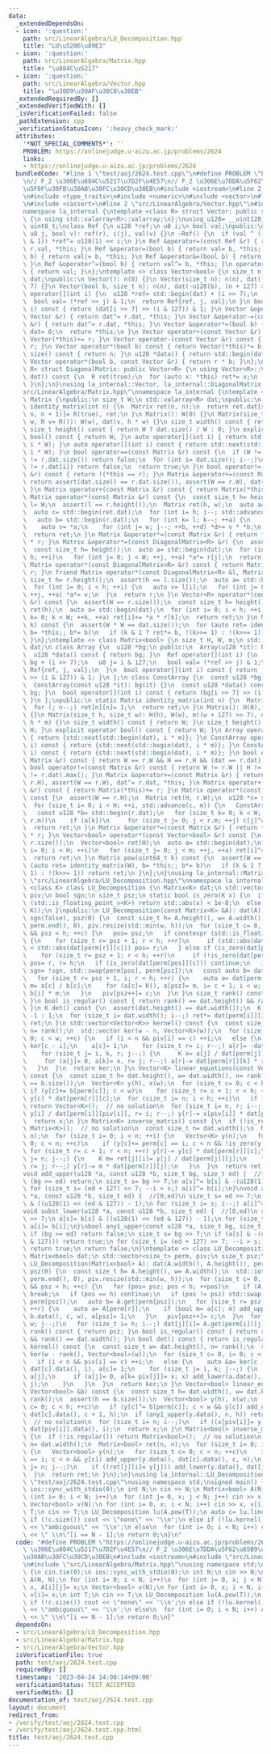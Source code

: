 ```yaml
---
data:
  _extendedDependsOn:
  - icon: ':question:'
    path: src/LinearAlgebra/LU_Decomposition.hpp
    title: "LU\u5206\u89E3"
  - icon: ':question:'
    path: src/LinearAlgebra/Matrix.hpp
    title: "\u884C\u5217"
  - icon: ':question:'
    path: src/LinearAlgebra/Vector.hpp
    title: "\u30D9\u30AF\u30C8\u30EB"
  _extendedRequiredBy: []
  _extendedVerifiedWith: []
  _isVerificationFailed: false
  _pathExtension: cpp
  _verificationStatusIcon: ':heavy_check_mark:'
  attributes:
    '*NOT_SPECIAL_COMMENTS*': ''
    PROBLEM: https://onlinejudge.u-aizu.ac.jp/problems/2624
    links:
    - https://onlinejudge.u-aizu.ac.jp/problems/2624
  bundledCode: "#line 1 \"test/aoj/2624.test.cpp\"\n#define PROBLEM \"https://onlinejudge.u-aizu.ac.jp/problems/2624\"\
    \n// F_2 \u306E\u884C\u5217\u7D2F\u4E57\n// F_2 \u306E\u7DDA\u5F62\u65B9\u7A0B\
    \u5F0F\u30FB\u30AB\u30FC\u30CD\u30EB\n#include <iostream>\n#line 2 \"src/LinearAlgebra/LU_Decomposition.hpp\"\
    \n#include <type_traits>\n#include <numeric>\n#include <vector>\n#line 2 \"src/LinearAlgebra/Matrix.hpp\"\
    \n#include <cassert>\n#line 2 \"src/LinearAlgebra/Vector.hpp\"\n#include <valarray>\n\
    namespace la_internal {\ntemplate <class R> struct Vector: public std::valarray<R>\
    \ {\n using std::valarray<R>::valarray;\n};\nusing u128= __uint128_t;\nusing u8=\
    \ uint8_t;\nclass Ref {\n u128 *ref;\n u8 i;\n bool val;\npublic:\n Ref(u128 *r,\
    \ u8 j, bool v): ref(r), i(j), val(v) {}\n ~Ref() {\n  if (val ^ ((*ref >> i)\
    \ & 1)) *ref^= u128(1) << i;\n }\n Ref &operator=(const Ref &r) { return val=\
    \ r.val, *this; }\n Ref &operator=(bool b) { return val= b, *this; }\n Ref &operator|=(bool\
    \ b) { return val|= b, *this; }\n Ref &operator&=(bool b) { return val&= b, *this;\
    \ }\n Ref &operator^=(bool b) { return val^= b, *this; }\n operator bool() const\
    \ { return val; }\n};\ntemplate <> class Vector<bool> {\n size_t n;\n std::valarray<u128>\
    \ dat;\npublic:\n Vector(): n(0) {}\n Vector(size_t n): n(n), dat((n + 127) >>\
    \ 7) {}\n Vector(bool b, size_t n): n(n), dat(-u128(b), (n + 127) >> 7) {}\n Ref\
    \ operator[](int i) {\n  u128 *ref= std::begin(dat) + (i >> 7);\n  u8 j= i & 127;\n\
    \  bool val= (*ref >> j) & 1;\n  return Ref{ref, j, val};\n }\n bool operator[](int\
    \ i) const { return (dat[i >> 7] >> (i & 127)) & 1; }\n Vector &operator+=(const\
    \ Vector &r) { return dat^= r.dat, *this; }\n Vector &operator-=(const Vector\
    \ &r) { return dat^= r.dat, *this; }\n Vector &operator*=(bool b) {\n  if (!b)\
    \ dat= 0;\n  return *this;\n }\n Vector operator+(const Vector &r) const { return\
    \ Vector(*this)+= r; }\n Vector operator-(const Vector &r) const { return Vector(*this)-=\
    \ r; }\n Vector operator*(bool b) const { return Vector(*this)*= b; }\n size_t\
    \ size() const { return n; }\n u128 *data() { return std::begin(dat); }\n friend\
    \ Vector operator*(bool b, const Vector &r) { return r * b; }\n};\ntemplate <class\
    \ R> struct DiagonalMatrix: public Vector<R> {\n using Vector<R>::Vector;\n R\
    \ det() const {\n  R ret(true);\n  for (auto x: *this) ret*= x;\n  return ret;\n\
    \ }\n};\n}\nusing la_internal::Vector, la_internal::DiagonalMatrix;\n#line 4 \"\
    src/LinearAlgebra/Matrix.hpp\"\nnamespace la_internal {\ntemplate <class R> class\
    \ Matrix {\npublic:\n size_t W;\n std::valarray<R> dat;\npublic:\n static Matrix\
    \ identity_matrix(int n) {\n  Matrix ret(n, n);\n  return ret.dat[std::slice(0,\
    \ n, n + 1)]= R(true), ret;\n }\n Matrix(): W(0) {}\n Matrix(size_t h, size_t\
    \ w, R v= R()): W(w), dat(v, h * w) {}\n size_t width() const { return W; }\n\
    \ size_t height() const { return W ? dat.size() / W : 0; }\n explicit operator\
    \ bool() const { return W; }\n auto operator[](int i) { return std::next(std::begin(dat),\
    \ i * W); }\n auto operator[](int i) const { return std::next(std::begin(dat),\
    \ i * W); }\n bool operator==(const Matrix &r) const {\n  if (W != r.W || dat.size()\
    \ != r.dat.size()) return false;\n  for (int i= dat.size(); i--;)\n   if (dat[i]\
    \ != r.dat[i]) return false;\n  return true;\n }\n bool operator!=(const Matrix\
    \ &r) const { return !(*this == r); }\n Matrix &operator+=(const Matrix &r) {\
    \ return assert(dat.size() == r.dat.size()), assert(W == r.W), dat+= r.dat, *this;\
    \ }\n Matrix operator+(const Matrix &r) const { return Matrix(*this)+= r; }\n\
    \ Matrix operator*(const Matrix &r) const {\n  const size_t h= height(), w= r.W,\
    \ l= W;\n  assert(l == r.height());\n  Matrix ret(h, w);\n  auto a= std::begin(dat);\n\
    \  auto c= std::begin(ret.dat);\n  for (int i= h; i--; std::advance(c, w)) {\n\
    \   auto b= std::begin(r.dat);\n   for (int k= l; k--; ++a) {\n    auto d= c;\n\
    \    auto v= *a;\n    for (int j= w; j--; ++b, ++d) *d+= v * *b;\n   }\n  }\n\
    \  return ret;\n }\n Matrix &operator*=(const Matrix &r) { return *this= *this\
    \ * r; }\n Matrix &operator*=(const DiagonalMatrix<R> &r) {\n  assert(W == r.size());\n\
    \  const size_t h= height();\n  auto a= std::begin(dat);\n  for (int i= 0; i <\
    \ h; ++i)\n   for (int j= 0; j < W; ++j, ++a) *a*= r[j];\n  return *this;\n }\n\
    \ Matrix operator*(const DiagonalMatrix<R> &r) const { return Matrix(*this)*=\
    \ r; }\n friend Matrix operator*(const DiagonalMatrix<R> &l, Matrix r) {\n  const\
    \ size_t h= r.height();\n  assert(h == l.size());\n  auto a= std::begin(r.dat);\n\
    \  for (int i= 0; i < h; ++i) {\n   auto v= l[i];\n   for (int j= 0; j < r.W;\
    \ ++j, ++a) *a*= v;\n  }\n  return r;\n }\n Vector<R> operator*(const Vector<R>\
    \ &r) const {\n  assert(W == r.size());\n  const size_t h= height();\n  Vector<R>\
    \ ret(h);\n  auto a= std::begin(dat);\n  for (int i= 0; i < h; ++i)\n   for (int\
    \ k= 0; k < W; ++k, ++a) ret[i]+= *a * r[k];\n  return ret;\n }\n Matrix pow(uint64_t\
    \ k) const {\n  assert(W * W == dat.size());\n  for (auto ret= identity_matrix(W),\
    \ b= *this;; b*= b)\n   if (k & 1 ? ret*= b, !(k>>= 1) : !(k>>= 1)) return ret;\n\
    \ }\n};\ntemplate <> class Matrix<bool> {\n size_t H, W, m;\n std::valarray<u128>\
    \ dat;\n class Array {\n  u128 *bg;\n public:\n  Array(u128 *it): bg(it) {}\n\
    \  u128 *data() const { return bg; }\n  Ref operator[](int i) {\n   u128 *ref=\
    \ bg + (i >> 7);\n   u8 j= i & 127;\n   bool val= (*ref >> j) & 1;\n   return\
    \ Ref{ref, j, val};\n  }\n  bool operator[](int i) const { return (bg[i >> 7]\
    \ >> (i & 127)) & 1; }\n };\n class ConstArray {\n  const u128 *bg;\n public:\n\
    \  ConstArray(const u128 *it): bg(it) {}\n  const u128 *data() const { return\
    \ bg; }\n  bool operator[](int i) const { return (bg[i >> 7] >> (i & 127)) & 1;\
    \ }\n };\npublic:\n static Matrix identity_matrix(int n) {\n  Matrix ret(n, n);\n\
    \  for (; n--;) ret[n][n]= 1;\n  return ret;\n }\n Matrix(): H(0), W(0), m(0)\
    \ {}\n Matrix(size_t h, size_t w): H(h), W(w), m((w + 127) >> 7), dat(u128(0),\
    \ h * m) {}\n size_t width() const { return W; }\n size_t height() const { return\
    \ H; }\n explicit operator bool() const { return W; }\n Array operator[](int i)\
    \ { return {std::next(std::begin(dat), i * m)}; }\n ConstArray operator[](int\
    \ i) const { return {std::next(std::begin(dat), i * m)}; }\n ConstArray get(int\
    \ i) const { return {std::next(std::begin(dat), i * m)}; }\n bool operator==(const\
    \ Matrix &r) const { return W == r.W && H == r.H && (dat == r.dat).min(); }\n\
    \ bool operator!=(const Matrix &r) const { return W != r.W || H != r.H || (dat\
    \ != r.dat).max(); }\n Matrix &operator+=(const Matrix &r) { return assert(H ==\
    \ r.H), assert(W == r.W), dat^= r.dat, *this; }\n Matrix operator+(const Matrix\
    \ &r) const { return Matrix(*this)+= r; }\n Matrix operator*(const Matrix &r)\
    \ const {\n  assert(W == r.H);\n  Matrix ret(H, r.W);\n  u128 *c= std::begin(ret.dat);\n\
    \  for (size_t i= 0; i < H; ++i, std::advance(c, m)) {\n   ConstArray a= this->operator[](i);\n\
    \   const u128 *b= std::begin(r.dat);\n   for (size_t k= 0; k < W; ++k, std::advance(b,\
    \ r.m))\n    if (a[k])\n     for (size_t j= 0; j < r.m; ++j) c[j]^= b[j];\n  }\n\
    \  return ret;\n }\n Matrix &operator*=(const Matrix &r) { return *this= *this\
    \ * r; }\n Vector<bool> operator*(const Vector<bool> &r) const {\n  assert(W ==\
    \ r.size());\n  Vector<bool> ret(H);\n  auto a= std::begin(dat);\n  for (size_t\
    \ i= 0; i < H; ++i)\n   for (size_t j= 0; j < m; ++j, ++a) ret[i]^= *a & r[j];\n\
    \  return ret;\n }\n Matrix pow(uint64_t k) const {\n  assert(W == H);\n  for\
    \ (auto ret= identity_matrix(W), b= *this;; b*= b)\n   if (k & 1 ? ret*= b, !(k>>=\
    \ 1) : !(k>>= 1)) return ret;\n }\n};\n}\nusing la_internal::Matrix;\n#line 6\
    \ \"src/LinearAlgebra/LU_Decomposition.hpp\"\nnamespace la_internal {\ntemplate\
    \ <class K> class LU_Decomposition {\n Matrix<K> dat;\n std::vector<size_t> perm,\
    \ piv;\n bool sgn;\n size_t psz;\n static bool is_zero(K x) {\n  if constexpr\
    \ (std::is_floating_point_v<K>) return std::abs(x) < 1e-8;\n  else return x ==\
    \ K();\n }\npublic:\n LU_Decomposition(const Matrix<K> &A): dat(A), perm(A.height()),\
    \ sgn(false), psz(0) {\n  const size_t h= A.height(), w= A.width();\n  std::iota(perm.begin(),\
    \ perm.end(), 0), piv.resize(std::min(w, h));\n  for (size_t c= 0, pos; c < w\
    \ && psz < h; ++c) {\n   pos= psz;\n   if constexpr (std::is_floating_point_v<K>)\
    \ {\n    for (size_t r= psz + 1; r < h; ++r)\n     if (std::abs(dat[perm[pos]][c])\
    \ < std::abs(dat[perm[r]][c])) pos= r;\n   } else if (is_zero(dat[perm[pos]][c]))\n\
    \    for (size_t r= psz + 1; r < h; ++r)\n     if (!is_zero(dat[perm[r]][c]))\
    \ pos= r, r= h;\n   if (is_zero(dat[perm[pos]][c])) continue;\n   if (pos != psz)\
    \ sgn= !sgn, std::swap(perm[pos], perm[psz]);\n   const auto b= dat[perm[psz]];\n\
    \   for (size_t r= psz + 1, i; r < h; ++r) {\n    auto a= dat[perm[r]];\n    K\
    \ m= a[c] / b[c];\n    for (a[c]= K(), a[psz]= m, i= c + 1; i < w; ++i) a[i]-=\
    \ b[i] * m;\n   }\n   piv[psz++]= c;\n  }\n }\n size_t rank() const { return psz;\
    \ }\n bool is_regular() const { return rank() == dat.height() && rank() == dat.width();\
    \ }\n K det() const {\n  assert(dat.height() == dat.width());\n  K ret= sgn ?\
    \ -1 : 1;\n  for (size_t i= dat.width(); i--;) ret*= dat[perm[i]][i];\n  return\
    \ ret;\n }\n std::vector<Vector<K>> kernel() const {\n  const size_t w= dat.width(),\
    \ n= rank();\n  std::vector ker(w - n, Vector<K>(w));\n  for (size_t c= 0, i=\
    \ 0; c < w; ++c) {\n   if (i < n && piv[i] == c) ++i;\n   else {\n    auto &a=\
    \ ker[c - i];\n    a[c]= 1;\n    for (size_t r= i; r--;) a[r]= -dat[perm[r]][c];\n\
    \    for (size_t j= i, k, r; j--;) {\n     K x= a[j] / dat[perm[j]][k= piv[j]];\n\
    \     for (a[j]= 0, a[k]= x, r= j; r--;) a[r]-= dat[perm[r]][k] * x;\n    }\n\
    \   }\n  }\n  return ker;\n }\n Vector<K> linear_equations(const Vector<K> &b)\
    \ const {\n  const size_t h= dat.height(), w= dat.width(), n= rank();\n  assert(h\
    \ == b.size());\n  Vector<K> y(h), x(w);\n  for (size_t c= 0; c < h; ++c)\n  \
    \ if (y[c]+= b[perm[c]]; c < w)\n    for (size_t r= c + 1; r < h; ++r) y[r]-=\
    \ y[c] * dat[perm[r]][c];\n  for (size_t i= n; i < h; ++i)\n   if (!is_zero(y[i]))\
    \ return Vector<K>();  // no solution\n  for (size_t i= n, r; i--;)\n   for (x[piv[i]]=\
    \ y[i] / dat[perm[i]][piv[i]], r= i; r--;) y[r]-= x[piv[i]] * dat[perm[r]][piv[i]];\n\
    \  return x;\n }\n Matrix<K> inverse_matrix() const {\n  if (!is_regular()) return\
    \ Matrix<K>();  // no solution\n  const size_t n= dat.width();\n  Matrix<K> ret(n,\
    \ n);\n  for (size_t i= 0; i < n; ++i) {\n   Vector<K> y(n);\n   for (size_t c=\
    \ 0; c < n; ++c)\n    if (y[c]+= perm[c] == i; c < n && !is_zero(y[c]))\n    \
    \ for (size_t r= c + 1; r < n; ++r) y[r]-= y[c] * dat[perm[r]][c];\n   for (size_t\
    \ j= n; j--;) {\n    K m= ret[j][i]= y[j] / dat[perm[j]][j];\n    for (size_t\
    \ r= j; r--;) y[r]-= m * dat[perm[r]][j];\n   }\n  }\n  return ret;\n }\n};\n\
    void add_upper(u128 *a, const u128 *b, size_t bg, size_t ed) {  //[bg,ed)\n if\
    \ (bg >= ed) return;\n size_t s= bg >> 7;\n a[s]^= b[s] & -(u128(1) << (bg & 127));\n\
    \ for (size_t i= (ed + 127) >> 7; --i > s;) a[i]^= b[i];\n}\nvoid add_lower(u128\
    \ *a, const u128 *b, size_t ed) {  //[0,ed)\n size_t s= ed >> 7;\n a[s]^= b[s]\
    \ & ((u128(1) << (ed & 127)) - 1);\n for (size_t i= s; i--;) a[i]^= b[i];\n}\n\
    void subst_lower(u128 *a, const u128 *b, size_t ed) {  //[0,ed)\n size_t s= ed\
    \ >> 7;\n a[s]= b[s] & ((u128(1) << (ed & 127)) - 1);\n for (size_t i= s; i--;)\
    \ a[i]= b[i];\n}\nbool any1_upper(const u128 *a, size_t bg, size_t ed) {  //[bg,ed)\n\
    \ if (bg >= ed) return false;\n size_t s= bg >> 7;\n if (a[s] & -(u128(1) << (bg\
    \ & 127))) return true;\n for (size_t i= (ed + 127) >> 7; --i > s;)\n  if (a[i])\
    \ return true;\n return false;\n}\ntemplate <> class LU_Decomposition<bool> {\n\
    \ Matrix<bool> dat;\n std::vector<size_t> perm, piv;\n size_t psz;\npublic:\n\
    \ LU_Decomposition(Matrix<bool> A): dat(A.width(), A.height()), perm(A.height()),\
    \ psz(0) {\n  const size_t h= A.height(), w= A.width();\n  std::iota(perm.begin(),\
    \ perm.end(), 0), piv.resize(std::min(w, h));\n  for (size_t c= 0, pos; c < w\
    \ && psz < h; ++c) {\n   for (pos= psz; pos < h; ++pos)\n    if (A.get(perm[pos])[c])\
    \ break;\n   if (pos == h) continue;\n   if (pos != psz) std::swap(perm[pos],\
    \ perm[psz]);\n   auto b= A.get(perm[psz]);\n   for (size_t r= psz + 1; r < h;\
    \ ++r) {\n    auto a= A[perm[r]];\n    if (bool m= a[c]; m) add_upper(a.data(),\
    \ b.data(), c, w), a[psz]= 1;\n   }\n   piv[psz++]= c;\n  }\n  for (size_t j=\
    \ w; j--;)\n   for (size_t i= h; i--;) dat[j][i]= A.get(perm[i])[j];\n }\n size_t\
    \ rank() const { return psz; }\n bool is_regular() const { return rank() == dat.height()\
    \ && rank() == dat.width(); }\n bool det() const { return is_regular(); }\n std::vector<Vector<bool>>\
    \ kernel() const {\n  const size_t w= dat.height(), n= rank();\n  std::vector\
    \ ker(w - rank(), Vector<bool>(w));\n  for (size_t c= 0, i= 0; c < w; ++c) {\n\
    \   if (i < n && piv[i] == c) ++i;\n   else {\n    auto &a= ker[c - i];\n    subst_lower(a.data(),\
    \ dat[c].data(), i), a[c]= 1;\n    for (size_t j= i, k; j--;) {\n     bool x=\
    \ a[j];\n     if (a[j]= 0, a[k= piv[j]]= x; x) add_lower(a.data(), dat[k].data(),\
    \ j);\n    }\n   }\n  }\n  return ker;\n }\n Vector<bool> linear_equations(const\
    \ Vector<bool> &b) const {\n  const size_t h= dat.width(), w= dat.height(), n=\
    \ rank();\n  assert(h == b.size());\n  Vector<bool> y(h), x(w);\n  for (size_t\
    \ c= 0; c < h; ++c)\n   if (y[c]^= b[perm[c]]; c < w && y[c]) add_upper(y.data(),\
    \ dat[c].data(), c + 1, h);\n  if (any1_upper(y.data(), n, h)) return Vector<bool>();\
    \  // no solution\n  for (size_t i= n; i--;)\n   if ((x[piv[i]]= y[i])) add_lower(y.data(),\
    \ dat[piv[i]].data(), i);\n  return x;\n }\n Matrix<bool> inverse_matrix() const\
    \ {\n  if (!is_regular()) return Matrix<bool>();  // no solution\n  const size_t\
    \ n= dat.width();\n  Matrix<bool> ret(n, n);\n  for (size_t i= 0; i < n; ++i)\
    \ {\n   Vector<bool> y(n);\n   for (size_t c= 0; c < n; ++c)\n    if (y[c]^= perm[c]\
    \ == i; c < n && y[c]) add_upper(y.data(), dat[c].data(), c, n);\n   for (size_t\
    \ j= n; j--;)\n    if ((ret[j][i]= y[j])) add_lower(y.data(), dat[j].data(), j);\n\
    \  }\n  return ret;\n }\n};\n}\nusing la_internal::LU_Decomposition;\n#line 7\
    \ \"test/aoj/2624.test.cpp\"\nusing namespace std;\nsigned main() {\n cin.tie(0);\n\
    \ ios::sync_with_stdio(0);\n int N;\n cin >> N;\n Matrix<bool> A(N, N);\n for\
    \ (int i= 0; i < N; i++)\n  for (int j= 0, x; j < N; j++) cin >> x, A[i][j]= x;\n\
    \ Vector<bool> v(N);\n for (int i= 0, x; i < N; i++) cin >> x, v[i]= x;\n int\
    \ T;\n cin >> T;\n LU_Decomposition lu(A.pow(T));\n auto c= lu.linear_equations(v);\n\
    \ if (!c.size()) cout << \"none\" << '\\n';\n else if (!lu.kernel().empty()) cout\
    \ << \"ambiguous\" << '\\n';\n else\n  for (int i= 0; i < N; i++) cout << c[i]\
    \ << \" \\n\"[i == N - 1];\n return 0;\n}\n"
  code: "#define PROBLEM \"https://onlinejudge.u-aizu.ac.jp/problems/2624\"\n// F_2\
    \ \u306E\u884C\u5217\u7D2F\u4E57\n// F_2 \u306E\u7DDA\u5F62\u65B9\u7A0B\u5F0F\u30FB\
    \u30AB\u30FC\u30CD\u30EB\n#include <iostream>\n#include \"src/LinearAlgebra/LU_Decomposition.hpp\"\
    \n#include \"src/LinearAlgebra/Matrix.hpp\"\nusing namespace std;\nsigned main()\
    \ {\n cin.tie(0);\n ios::sync_with_stdio(0);\n int N;\n cin >> N;\n Matrix<bool>\
    \ A(N, N);\n for (int i= 0; i < N; i++)\n  for (int j= 0, x; j < N; j++) cin >>\
    \ x, A[i][j]= x;\n Vector<bool> v(N);\n for (int i= 0, x; i < N; i++) cin >> x,\
    \ v[i]= x;\n int T;\n cin >> T;\n LU_Decomposition lu(A.pow(T));\n auto c= lu.linear_equations(v);\n\
    \ if (!c.size()) cout << \"none\" << '\\n';\n else if (!lu.kernel().empty()) cout\
    \ << \"ambiguous\" << '\\n';\n else\n  for (int i= 0; i < N; i++) cout << c[i]\
    \ << \" \\n\"[i == N - 1];\n return 0;\n}"
  dependsOn:
  - src/LinearAlgebra/LU_Decomposition.hpp
  - src/LinearAlgebra/Matrix.hpp
  - src/LinearAlgebra/Vector.hpp
  isVerificationFile: true
  path: test/aoj/2624.test.cpp
  requiredBy: []
  timestamp: '2023-04-24 14:08:14+09:00'
  verificationStatus: TEST_ACCEPTED
  verifiedWith: []
documentation_of: test/aoj/2624.test.cpp
layout: document
redirect_from:
- /verify/test/aoj/2624.test.cpp
- /verify/test/aoj/2624.test.cpp.html
title: test/aoj/2624.test.cpp
---
```

